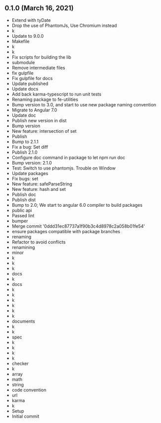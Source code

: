 ## 0.1.0 (March 16, 2021)
  - Extend with tyDate
  - Drop the use of PhantomJs, Use Chromium instead
  - k
  - Update to 9.0.0
  - Makefile
  - k
  - k
  - Fix scripts for building the lib
  - submodule
  - Remove intermediate files
  - fix gulpfile
  - Fix gulpfile for docs
  - Update published
  - Update docs
  - Add back karma-typescript to run unit tests
  - Renaming package to fe-utilities
  - Bump version to 3.0, and start to use new package naming convention
  - Migrate to Angular 7.0
  - Update doc
  - Publish new version in dist
  - Bump version
  - New feature: intersection of set
  - Publish
  - Bump to 2.1.1
  - Fix a bug: Set diff
  - Publish 2.1.0
  - Configure doc command in package to let npm run doc
  - Bump version: 2.1.0
  - Test: Switch to use phantomjs. Trouble on Window
  - Update packages
  - Fix bugs: set
  - New feature: safeParseString
  - New feature: hash and set
  - Publish doc
  - Publish dist
  - Bump to 2.0; We start to angular 6.0 compiler to build packages
  - public api
  - Passed lint
  - bumper
  - Merge commit '0ddd31ec87737a1f90b3c4d8978c2a058b01fe54'
  - ensure packages compatible with package branches
  - renaming
  - Refactor to avoid conflicts
  - renamining
  - minor
  - k
  - k
  - k
  - docs
  - k
  - docs
  - k
  - k
  - k
  - k
  - k
  - k
  - documents
  - k
  - k
  - spec
  - k
  - k
  - k
  - k
  - checker
  - k
  - array
  - math
  - string
  - code convention
  - url
  - karma
  - k
  - Setup
  - Initial commit

